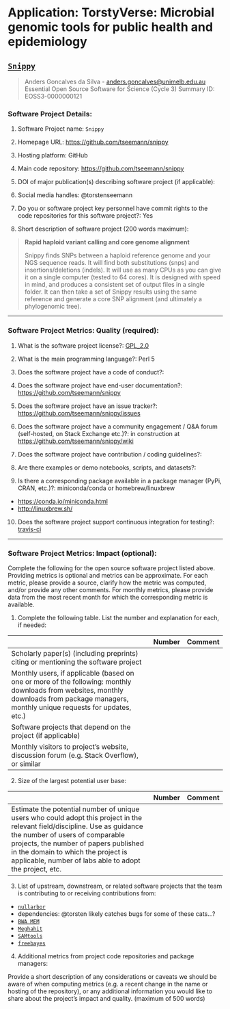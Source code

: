 # Application: TorstyVerse: Microbial genomic tools for public health and epidemiology

## [`Snippy`]( https://github.com/tseemann/snippy )

> Anders Goncalves da Silva - anders.goncalves@unimelb.edu.au Essential Open Source Software for Science (Cycle 3)
Summary
> ID: EOSS3-0000000121

### Software Project Details:

1. Software Project name: `Snippy`

2. Homepage URL: https://github.com/tseemann/snippy

3. Hosting platform: GitHub

4. Main code repository: https://github.com/tseemann/snippy

5. DOI of major publication(s) describing software project (if applicable):

6. Social media handles: @torstenseemann

7. Do you or software project key personnel have commit rights to the code repositories for this software project?: Yes

8. Short description of software project (200 words maximum):

> **Rapid haploid variant calling and core genome alignment**
>
> Snippy finds SNPs between a haploid reference genome and your NGS sequence reads. It will find both substitutions (snps) and insertions/deletions (indels). It will use as many CPUs as you can give it on a single computer (tested to 64 cores). It is designed with speed in mind, and produces a consistent set of output files in a single folder. It can then take a set of Snippy results using the same reference and generate a core SNP alignment (and ultimately a phylogenomic tree).

---

### Software Project Metrics: Quality (required):

1. What is the software project license?: [GPL_2.0](https://raw.githubusercontent.com/tseemann/snippy/master/LICENSE)

2. What is the main programming language?: Perl 5

3. Does the software project have a code of conduct?:

4. Does the software project have end-user documentation?: https://github.com/tseemann/snippy

5. Does the software project have an issue tracker?: https://github.com/tseemann/snippy/issues

6. Does the software project have a community engagement / Q&A forum (self-hosted, on Stack Exchange etc.)?: in construction at https://github.com/tseemann/snippy/wiki

7. Does the software project have contribution / coding guidelines?:

8. Are there examples or demo notebooks, scripts, and datasets?:

9. Is there a corresponding package available in a package manager (PyPi, CRAN, etc.)?: miniconda/conda or homebrew/linuxbrew
  - https://conda.io/miniconda.html
  - http://linuxbrew.sh/

10. Does the software project support continuous integration for testing?: [travis-ci](https://travis-ci.org/tseemann/snippy)

---

### Software Project Metrics: Impact (optional):

Complete the following for the open source software project listed above. Providing metrics is optional and metrics can be approximate. For each metric, please provide a source, clarify how the metric was computed, and/or provide any other comments. For monthly metrics, please provide data from the most recent month for which the corresponding metric is available.

1. Complete the following table. List the number and explanation for each, if needed:

|                   | Number  | Comment |
| :--               | :--     | :--     |
| Scholarly paper(s) (including preprints) citing or mentioning the software project |  |  |
| Monthly users, if applicable (based on one or more of the following: monthly downloads from websites, monthly downloads from package managers, monthly unique requests for updates, etc.) |  |  |
| Software projects that depend on the project (if applicable) |  |  |
| Monthly visitors to project’s website, discussion forum (e.g. Stack Overflow), or similar |  |  |


2. Size of the largest potential user base:

|                   | Number  | Comment |
| :--               | :--     | :--     |
| Estimate the potential number of unique users who could adopt this project in the relevant field/discipline. Use as guidance the number of users of comparable projects, the number of papers published in the domain to which the project is applicable, number of labs able to adopt the project, etc. |  |  |

3. List of upstream, downstream, or related software projects that the team is contributing to or receiving contributions from:

 - [`nullarbor`](https://github.com/tseemann/nullarbor)
 - dependencies: @torsten likely catches bugs for some of these cats...?
  - [`BWA MEM`](https://sourceforge.net/projects/bio-bwa/files/)
  - [`Meghahit`](https://github.com/voutcn/megahit)
  - [`SAMtools`](http://www.htslib.org/)
  - [`freebayes`](https://github.com/ekg/freebayes)

4. Additional metrics from project code repositories and package managers:

Provide a short description of any considerations or caveats we should be aware of when computing metrics (e.g. a recent change in the name or hosting of the repository), or any additional information you would like to share about the project’s impact and quality. (maximum of 500 words)
